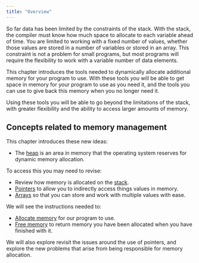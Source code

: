 ```yaml
---
title: "Overview"
---
```


So far data has been limited by the constraints of the stack. With the stack, the compiler must know how much space to allocate to each variable ahead of time. You are limited to working with a fixed number of values, whether those values are stored in a number of variables or stored in an array. This constraint is not a problem for small programs, but most programs will require the flexibility to work with a variable number of data elements.

This chapter introduces the tools needed to dynamically allocate additional memory for your program to use. With these tools *you* will be able to get space in memory for your program to use as you need it, and the tools you can use to give back this memory when you no longer need it.

Using these tools you will be able to go beyond the limitations of the stack, with greater flexibility and the ability to access larger amounts of memory.

## Concepts related to memory management

This chapter introduces these new ideas:

- The [heap](/book/part-2-organised-code/6-deep-dive-memory/1-concepts/01-heap) is an area in memory that the operating system reserves for dynamic memory allocation.

To access this you may need to revise:

- Review how memory is allocated on the [stack](/book/part-2-organised-code/2-organising-code/1-concepts/01-1-the-stack).
- [Pointers](/book/part-2-organised-code/4-indirect-access/1-concepts/02-00-pointer) to allow you to indirectly access things values in memory.
- [Arrays](/book/part-2-organised-code/5-working-with-multiples/1-concepts/00-00-array) so that you can store and work with multiple values with ease.

We will see the instructions needed to:

- [Allocate memory](/book/part-2-organised-code/6-deep-dive-memory/1-concepts/03-0-allocating-memory) for our program to use.
- [Free memory](/book/part-2-organised-code/6-deep-dive-memory/1-concepts/04-freeing-memory) to return memory you have been allocated when you have finished with it.

We will also explore revisit the issues around the use of pointers, and explore the new problems that arise from being responsible for memory allocation.
